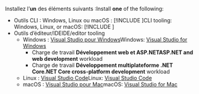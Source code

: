 <span data-ttu-id="265f6-101">Installez l’**un** des éléments suivants :</span><span class="sxs-lookup"><span data-stu-id="265f6-101">Install **one** of the following:</span></span>

* <span data-ttu-id="265f6-102">Outils CLI : Windows, Linux ou macOS : [!INCLUDE [](~/includes/net-core-sdk-download-link.md)]</span><span class="sxs-lookup"><span data-stu-id="265f6-102">CLI tooling: Windows, Linux, or macOS: [!INCLUDE [](~/includes/net-core-sdk-download-link.md)]</span></span>
* <span data-ttu-id="265f6-103">Outils d’éditeur/IDE</span><span class="sxs-lookup"><span data-stu-id="265f6-103">IDE/editor tooling</span></span>
  * <span data-ttu-id="265f6-104">Windows : [Visual Studio pour Windows](https://www.microsoft.com/net/download/windows)</span><span class="sxs-lookup"><span data-stu-id="265f6-104">Windows: [Visual Studio for Windows](https://www.microsoft.com/net/download/windows)</span></span>
    * <span data-ttu-id="265f6-105">Charge de travail **Développement web et ASP.NET**</span><span class="sxs-lookup"><span data-stu-id="265f6-105">**ASP.NET and web development** workload</span></span>
    * <span data-ttu-id="265f6-106">Charge de travail **Développement multiplateforme .NET Core**</span><span class="sxs-lookup"><span data-stu-id="265f6-106">**.NET Core cross-platform development** workload</span></span>
  * <span data-ttu-id="265f6-107">Linux : [Visual Studio Code](https://www.microsoft.com/net/download/linux)</span><span class="sxs-lookup"><span data-stu-id="265f6-107">Linux: [Visual Studio Code](https://www.microsoft.com/net/download/linux)</span></span>
  * <span data-ttu-id="265f6-108">macOS : [Visual Studio pour Mac](https://www.microsoft.com/net/download/macos)</span><span class="sxs-lookup"><span data-stu-id="265f6-108">macOS: [Visual Studio for Mac](https://www.microsoft.com/net/download/macos)</span></span>
